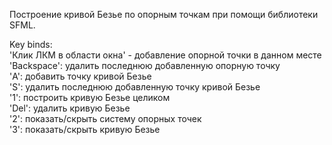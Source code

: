 Построение кривой Безье по опорным точкам при помощи библиотеки SFML.

Key binds:  
'Клик ЛКМ в области окна' - добавление опорной точки в данном месте  
'Backspace': удалить последнюю добавленную опорную точку  
'A': добавить точку кривой Безье  
'S': удалить последнюю добавленную точку кривой Безье  
'1': построить кривую Безье целиком  
'Del': удалить кривую Безье  
'2': показать/скрыть систему опорных точек  
'3': показать/скрыть кривую Безье  
